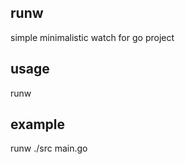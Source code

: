 ## runw

simple minimalistic watch for go project

## usage
runw <folder-containing-go-files-to-watch> <go-file-to-run-on-change>

## example
runw ./src main.go
